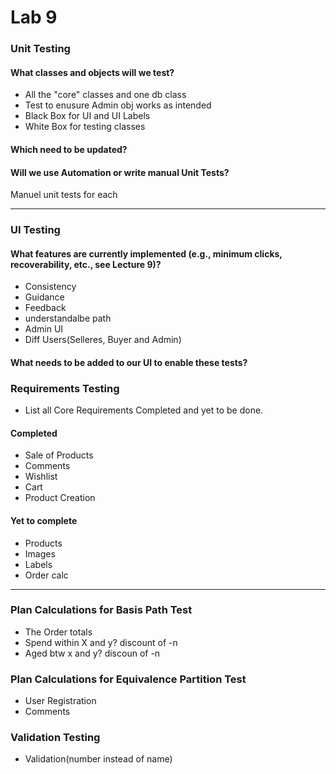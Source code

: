 # Lab 9

### Unit Testing
#### What classes and objects will we test?
- All the "core" classes and one db class
- Test to enusure Admin obj works as intended
- Black Box for UI and UI Labels
- White Box for testing classes
#### Which need to be updated?

#### Will we use Automation or write manual Unit Tests?
Manuel unit tests for each


---

### UI Testing
#### What features are currently implemented (e.g., minimum clicks, recoverability, etc., see Lecture 9)?
- Consistency
- Guidance
- Feedback
- understandalbe path
- Admin UI
- Diff Users(Selleres, Buyer and Admin)

#### What needs to be added to our UI to enable these tests?



### Requirements Testing
- List all Core Requirements Completed and yet to be done.
#### Completed
- Sale of Products
- Comments
- Wishlist
- Cart
- Product Creation
#### Yet to complete
- Products
- Images
- Labels
- Order calc

---

### Plan Calculations for Basis Path Test
- The Order totals
- Spend within X and y? discount of -n
- Aged btw x and y? discoun of -n

### Plan Calculations for Equivalence Partition Test
- User Registration
- Comments

### Validation Testing
- Validation(number instead of name)